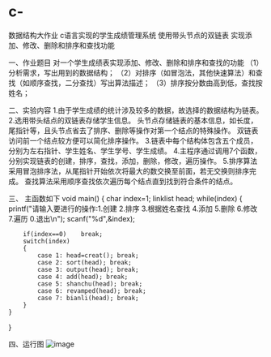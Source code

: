 # c-
数据结构大作业 
c语言实现的学生成绩管理系统
使用带头节点的双链表 
实现添加、修改、删除和排序和查找功能


一、作业题目
	对一个学生成绩表实现添加、修改、删除和排序和查找的功能
（1）分析需求，写出用到的数据结构；
（2）对排序（如冒泡法，其他快速算法）和查找（如顺序查找，二分查找）写出算法描述；
（3）排序按分数由高到低，查找按姓名；

二、实验内容
1.由于学生成绩的统计涉及较多的数据，故选择的数据结构为链表。
2.选用带头结点的双链表存储学生信息。
  头节点存储链表的基本信息，如长度，尾指针等，且头节点省去了排序、删除等操作对第一个结点的特殊操作。
  双链表访问前一个结点较方便可以简化排序操作。
3.链表中每个结构体包含五个成员，分别为左右指针、学生姓名、学生学号、学生成绩。
4.主程序通过调用7个函数，分别实现链表的创建，排序，查找，添加，删除，修改，遍历操作。
5.排序算法采用冒泡排序法，从尾指针开始依次将最大的数交换至前面，若无交换则排序完成。
查找算法采用顺序查找依次遍历每个结点直到找到符合条件的结点。

三、 主函数如下
void main()
{
	char index=1;
	linklist head;
	while(index)
	{
		printf("请输入要进行的操作:1.创建  2.排序  3.根据姓名查找  4.添加  5.删除  6.修改  7.遍历  0.退出\n");
		scanf("%d",&index);

		if(index==0)	break;
		switch(index)
		{
			case 1: head=creat(); break;
			case 2: sort(head); break;
			case 3: output(head); break;
			case 4: add(head); break;
			case 5: shanchu(head); break;
			case 6: revamped(head); break;
			case 7: bianli(head); break;
		}	
	}
}

四、运行图
![image](https://user-images.githubusercontent.com/61747149/193979794-e8851afc-f289-4af2-8efc-18221d972672.png)
